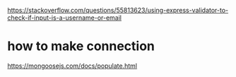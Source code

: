 https://stackoverflow.com/questions/55813623/using-express-validator-to-check-if-input-is-a-username-or-email

# how to make connection

https://mongoosejs.com/docs/populate.html
